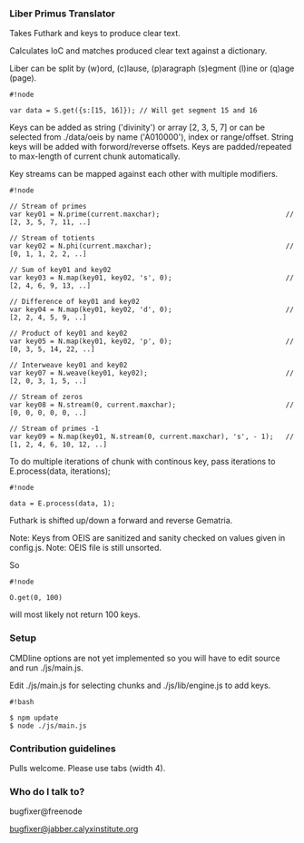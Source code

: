 ### Liber Primus Translator ###

Takes Futhark and keys to produce clear text.

Calculates IoC and matches produced clear text against a dictionary.

Liber can be split by (w)ord, (c)lause, (p)aragraph (s)egment (l)ine or (q)age (page).

```
#!node

var data = S.get({s:[15, 16]}); // Will get segment 15 and 16
```

Keys can be added as string ('divinity') or array [2, 3, 5, 7] or can be selected from ./data/oeis by name ('A010000'), index or range/offset. String keys will be added with forword/reverse offsets. Keys are padded/repeated to max-length of current chunk automatically.

Key streams can be mapped against each other with multiple modifiers.

```
#!node

// Stream of primes
var key01 = N.prime(current.maxchar);								// [2, 3, 5, 7, 11, ..]

// Stream of totients
var key02 = N.phi(current.maxchar);									// [0, 1, 1, 2, 2, ..]

// Sum of key01 and key02
var key03 = N.map(key01, key02, 's', 0);							// [2, 4, 6, 9, 13, ..]

// Difference of key01 and key02
var key04 = N.map(key01, key02, 'd', 0);							// [2, 2, 4, 5, 9, ..]

// Product of key01 and key02
var key05 = N.map(key01, key02, 'p', 0);							// [0, 3, 5, 14, 22, ..]

// Interweave key01 and key02
var key07 = N.weave(key01, key02);									// [2, 0, 3, 1, 5, ..]

// Stream of zeros
var key08 = N.stream(0, current.maxchar);							// [0, 0, 0, 0, 0, ..]

// Stream of primes -1
var key09 = N.map(key01, N.stream(0, current.maxchar), 's', - 1);	// [1, 2, 4, 6, 10, 12, ..]
```

To do multiple iterations of chunk with continous key, pass iterations to E.process(data, iterations);
```
#!node

data = E.process(data, 1);
```

Futhark is shifted up/down a forward and reverse Gematria.

Note: Keys from OEIS are sanitized and sanity checked on values given in config.js.
Note: OEIS file is still unsorted.

So

```
#!node

O.get(0, 100)
```

will most likely not return 100 keys.

### Setup ###

CMDline options are not yet implemented so you will have to edit source and run ./js/main.js.

Edit ./js/main.js for selecting chunks and ./js/lib/engine.js to add keys.

```
#!bash

$ npm update
$ node ./js/main.js
```

### Contribution guidelines ###

Pulls welcome. Please use tabs (width 4).

### Who do I talk to? ###

bugfixer@freenode

bugfixer@jabber.calyxinstitute.org